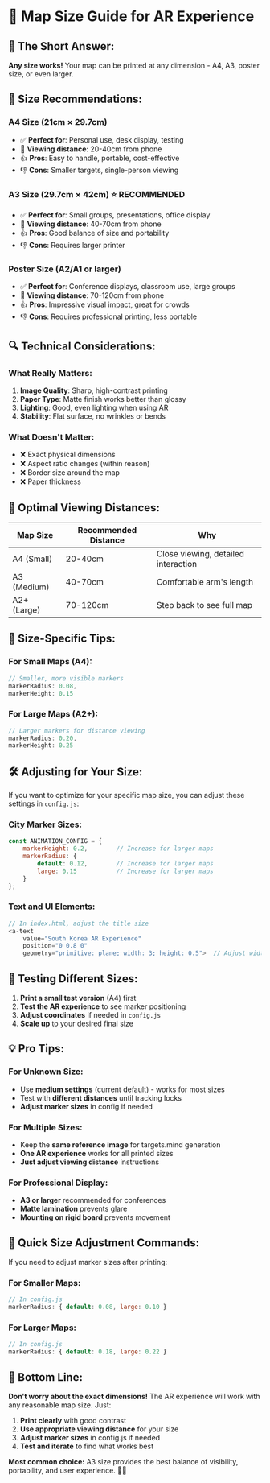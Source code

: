 # 📏 Map Size Guide for AR Experience

## 🎯 **The Short Answer:**
**Any size works!** Your map can be printed at any dimension - A4, A3, poster size, or even larger.

## 📐 **Size Recommendations:**

### **A4 Size (21cm × 29.7cm)**
- ✅ **Perfect for**: Personal use, desk display, testing
- 📱 **Viewing distance**: 20-40cm from phone
- 👍 **Pros**: Easy to handle, portable, cost-effective
- 👎 **Cons**: Smaller targets, single-person viewing

### **A3 Size (29.7cm × 42cm)** ⭐ **RECOMMENDED**
- ✅ **Perfect for**: Small groups, presentations, office display
- 📱 **Viewing distance**: 40-70cm from phone
- 👍 **Pros**: Good balance of size and portability
- 👎 **Cons**: Requires larger printer

### **Poster Size (A2/A1 or larger)**
- ✅ **Perfect for**: Conference displays, classroom use, large groups
- 📱 **Viewing distance**: 70-120cm from phone
- 👍 **Pros**: Impressive visual impact, great for crowds
- 👎 **Cons**: Requires professional printing, less portable

## 🔍 **Technical Considerations:**

### **What Really Matters:**
1. **Image Quality**: Sharp, high-contrast printing
2. **Paper Type**: Matte finish works better than glossy
3. **Lighting**: Good, even lighting when using AR
4. **Stability**: Flat surface, no wrinkles or bends

### **What Doesn't Matter:**
- ❌ Exact physical dimensions
- ❌ Aspect ratio changes (within reason)
- ❌ Border size around the map
- ❌ Paper thickness

## 📱 **Optimal Viewing Distances:**

| Map Size | Recommended Distance | Why |
|----------|---------------------|-----|
| A4 (Small) | 20-40cm | Close viewing, detailed interaction |
| A3 (Medium) | 40-70cm | Comfortable arm's length |
| A2+ (Large) | 70-120cm | Step back to see full map |

## 🎯 **Size-Specific Tips:**

### **For Small Maps (A4):**
```javascript
// Smaller, more visible markers
markerRadius: 0.08,
markerHeight: 0.15
```

### **For Large Maps (A2+):**
```javascript
// Larger markers for distance viewing
markerRadius: 0.20,
markerHeight: 0.25
```

## 🛠️ **Adjusting for Your Size:**

If you want to optimize for your specific map size, you can adjust these settings in `config.js`:

### **City Marker Sizes:**
```javascript
const ANIMATION_CONFIG = {
    markerHeight: 0.2,        // Increase for larger maps
    markerRadius: {
        default: 0.12,        // Increase for larger maps
        large: 0.15           // Increase for larger maps
    }
};
```

### **Text and UI Elements:**
```javascript
// In index.html, adjust the title size
<a-text 
    value="South Korea AR Experience" 
    position="0 0.8 0" 
    geometry="primitive: plane; width: 3; height: 0.5">  // Adjust width/height
```

## 🎨 **Testing Different Sizes:**

1. **Print a small test version** (A4) first
2. **Test the AR experience** to see marker positioning
3. **Adjust coordinates** if needed in `config.js`
4. **Scale up** to your desired final size

## 💡 **Pro Tips:**

### **For Unknown Size:**
- Use **medium settings** (current default) - works for most sizes
- Test with **different distances** until tracking locks
- **Adjust marker sizes** in config if needed

### **For Multiple Sizes:**
- Keep the **same reference image** for targets.mind generation
- **One AR experience** works for all printed sizes
- **Just adjust viewing distance** instructions

### **For Professional Display:**
- **A3 or larger** recommended for conferences
- **Matte lamination** prevents glare
- **Mounting on rigid board** prevents movement

## 🔧 **Quick Size Adjustment Commands:**

If you need to adjust marker sizes after printing:

### **For Smaller Maps:**
```javascript
// In config.js
markerRadius: { default: 0.08, large: 0.10 }
```

### **For Larger Maps:**
```javascript
// In config.js  
markerRadius: { default: 0.18, large: 0.22 }
```

## 🎯 **Bottom Line:**

**Don't worry about the exact dimensions!** The AR experience will work with any reasonable map size. Just:

1. **Print clearly** with good contrast
2. **Use appropriate viewing distance** for your size
3. **Adjust marker sizes** in config.js if needed
4. **Test and iterate** to find what works best

**Most common choice:** A3 size provides the best balance of visibility, portability, and user experience. 📐✨
